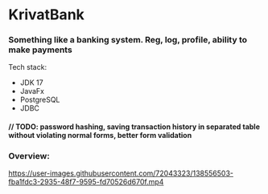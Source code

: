 # KrivatBank
### Something like a banking system. Reg, log, profile, ability to make payments

Tech stack:
 - JDK 17
 - JavaFx
 - PostgreSQL
 - JDBC

#### // TODO: password hashing, saving transaction history in separated table without violating normal forms, better form validation


### Overview:
https://user-images.githubusercontent.com/72043323/138556503-fba1fdc3-2935-48f7-9595-fd70526d670f.mp4

